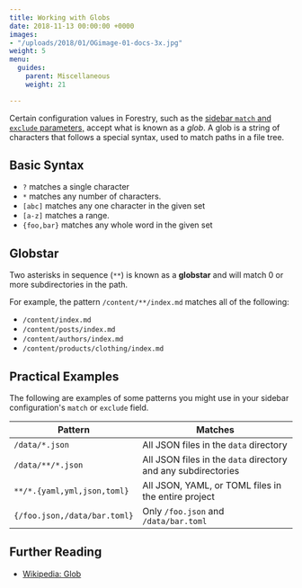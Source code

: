 ```yaml
---
title: Working with Globs
date: 2018-11-13 00:00:00 +0000
images:
- "/uploads/2018/01/OGimage-01-docs-3x.jpg"
weight: 5
menu:
  guides:
    parent: Miscellaneous
    weight: 21

---
```

Certain configuration values in Forestry, such as the [sidebar `match` and `exclude` parameters,](/docs/settings/content-sections/) accept what is known as a _glob_. A glob is a string of characters that follows a special syntax, used to match paths in a file tree.

## Basic Syntax

- `?` matches a single character
- `*` matches any number of characters.
- `[abc]` matches any one character in the given set
- `[a-z]` matches a range.
- `{foo,bar}` matches any whole word in the given set

## Globstar

Two asterisks in sequence (`**`) is known as a **globstar** and will match 0 or more subdirectories in the path.

For example, the pattern `/content/**/index.md` matches all of the following:

- `/content/index.md`
- `/content/posts/index.md`
- `/content/authors/index.md`
- `/content/products/clothing/index.md`


## Practical Examples

The following are examples of some patterns you might use in your sidebar configuration's `match` or `exclude` field.

| Pattern | Matches |
| --- | --- |
| <span style="white-space:nowrap;"> `/data/*.json` </span> | All JSON files in the `data` directory |
| <span style="white-space:nowrap;"> `/data/**/*.json` </span> | All JSON files in the `data` directory and any subdirectories |
| <span style="white-space:nowrap;"> `**/*.{yaml,yml,json,toml}` </span> | All JSON, YAML, or TOML files in the entire project |
| <span style="white-space:nowrap;"> `{/foo.json,/data/bar.toml}` </span> | Only `/foo.json` and `/data/bar.toml`  |

## Further Reading

- [Wikipedia: Glob](https://en.wikipedia.org/wiki/Glob_(programming))